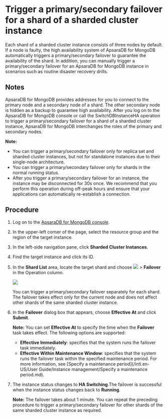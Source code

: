 # Trigger a primary/secondary failover for a shard of a sharded cluster instance

Each shard of a sharded cluster instance consists of three nodes by default. If a node is faulty, the high availability system of ApsaraDB for MongoDB automatically triggers a primary/secondary failover to guarantee the availability of the shard. In addition, you can manually trigger a primary/secondary failover for an ApsaraDB for MongoDB instance in scenarios such as routine disaster recovery drills.

## Notes

ApsaraDB for MongoDB provides addresses for you to connect to the primary node and a secondary node of a shard. The other secondary node is hidden as a backup to guarantee high availability. After you log on to the ApsaraDB for MongoDB console or call the SwitchDBInstanceHA operation to trigger a primary/secondary failover for a shard of a sharded cluster instance, ApsaraDB for MongoDB interchanges the roles of the primary and secondary nodes.

**Note:**

-   You can trigger a primary/secondary failover only for replica set and sharded cluster instances, but not for standalone instances due to their single-node architecture.
-   You can trigger a primary/secondary failover only for shards in the normal running status.
-   After you trigger a primary/secondary failover for an instance, the instance may be disconnected for 30s once. We recommend that you perform this operation during off-peak hours and ensure that your applications can automatically re-establish a connection.

## Procedure

1.  Log on to the [ApsaraDB for MongoDB console](https://mongodb.console.aliyun.com/).

2.  In the upper-left corner of the page, select the resource group and the region of the target instance.

3.  In the left-side navigation pane, click **Sharded Cluster Instances**.

4.  Find the target instance and click its ID.

5.  In the **Shard List** area, locate the target shard and choose **![](https://static-aliyun-doc.oss-cn-hangzhou.aliyuncs.com/assets/img/en-US/9545298951/p13851.png)** \> **Failover** in the Operation column.

    ![](https://static-aliyun-doc.oss-cn-hangzhou.aliyuncs.com/assets/img/en-US/6511715061/p13849.png)

    You can trigger a primary/secondary failover separately for each shard. The failover takes effect only for the current node and does not affect other shards of the same sharded cluster instance.

6.  In the **Failover** dialog box that appears, choose **Effective At** and click **Submit**.

    **Note:** You can set **Effective At** to specify the time when the **Failover** task takes effect. The following options are supported:

    -   **Effective Immediately**: specifies that the system runs the failover task immediately.
    -   **Effective Within Maintenance Window**: specifies that the system runs the failover task within the specified maintenance period. For more information, see [Specify a maintenance period](/intl.en-US/User Guide/Instance management/Specify a maintenance period.md).
7.  The instance status changes to **HA Switching**.The failover is successful when the instance status changes back to **Running**.

    **Note:** The failover takes about 1 minute. You can repeat the preceding procedure to trigger a primary/secondary failover for other shards of the same sharded cluster instance as required.


